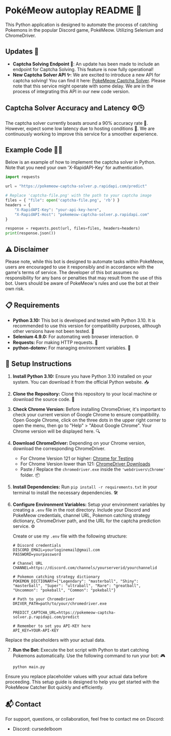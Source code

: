 # PokéMeow autoplay README 🚀

This Python application is designed to automate the process of catching Pokemons in the popular Discord game, PokéMeow. Utilizing Selenium and ChromeDriver.

## Updates 📢
- **Captcha Solving Endpoint 🧩**: An update has been made to include an endpoint for Captcha Solving. This feature is now fully operational!
- **New Captcha Solver API ✨**: We are excited to introduce a new API for captcha solving! You can find it here: [PokeMeow Captcha Solver](https://rapidapi.com/qqqwda/api/pokemeow-captcha-solver). Please note that this service might operate with some delay. We are in the process of integrating this API in our new code version.

## Captcha Solver Accuracy and Latency ⚙️🕒
The captcha solver currently boasts around a 90% accuracy rate 🎯. However, expect some low latency due to hosting conditions 🐢. We are continuously working to improve this service for a smoother experience.

## Example Code 🧑‍💻
Below is an example of how to implement the captcha solver in Python. 
Note that you need your own 'X-RapidAPI-Key' for authentication.

```python
import requests

url = "https://pokemeow-captcha-solver.p.rapidapi.com/predict"

# Replace 'captcha-file.png' with the path to your captcha image
files = { "file": open('captcha-file.png', 'rb') }
headers = {
    "X-RapidAPI-Key": "your-api-key-here",
    "X-RapidAPI-Host": "pokemeow-captcha-solver.p.rapidapi.com"
}

response = requests.post(url, files=files, headers=headers)
print(response.json())
```
## ⚠️ Disclaimer
Please note, while this bot is designed to automate tasks within PokeMeow, users are encouraged to use it responsibly and in accordance with the game's terms of service. The developer of this bot assumes no responsibility for any bans or penalties that may result from the use of this bot. Users should be aware of PokeMeow's rules and use the bot at their own risk.

## 📋 Requirements
- **Python 3.10:** This bot is developed and tested with Python 3.10. It is recommended to use this version for compatibility purposes, although other versions have not been tested. 🐍
- **Selenium 4.9.0:** For automating web browser interaction. 🌐
- **Requests:** For making HTTP requests. 📡
- **python-dotenv:** For managing environment variables. 🔑

## 🚀 Setup Instructions

1. **Install Python 3.10:** Ensure you have Python 3.10 installed on your system. You can download it from the official Python website. 📥
2. **Clone the Repository:** Clone this repository to your local machine or download the source code. 📂
3. **Check Chrome Version:** Before installing ChromeDriver, it's important to check your current version of Google Chrome to ensure compatibility. Open Google Chrome, click on the three dots in the upper right corner to open the menu, then go to "Help" > "About Google Chrome". Your Chrome version will be displayed here. 🔍
4. **Download ChromeDriver:** Depending on your Chrome version, download the corresponding ChromeDriver.
   - For Chrome Version 121 or higher: [Chrome for Testing](https://googlechromelabs.github.io/chrome-for-testing/)
   - For Chrome Version lower than 121: [ChromeDriver Downloads](https://chromedriver.chromium.org/downloads)
   - Paste / Replace the `chromedriver.exe` inside the `'webdrivers\Chrome'` folder. 📦
5. **Install Dependencies:** Run `pip install -r requirements.txt` in your terminal to install the necessary dependencies. 🛠️
6. **Configure Environment Variables:** Setup your environment variables by creating a `.env` file in the root directory. Include your Discord and PokeMeow credentials, channel URL, Pokemon catching strategy dictionary, ChromeDriver path, and the URL for the captcha prediction service. ⚙️

    Create or use my `.env` file with the following structure:

    ```plaintext
    # Discord credentials
    DISCORD_EMAIL=yourloginemail@gmail.com
    PASSWORD=yourpassword

    # Channel URL
    CHANNEL=https://discord.com/channels/yourserverid/yourchannelid

    # Pokemon catching strategy dictionary
    POKEMON_DICTIONARY={"Legendary": "masterball", "Shiny": "masterball", "Super": "ultraball", "Rare": "greatball", "Uncommon": "pokeball", "Common": "pokeball"}

    # Path to your ChromeDriver
    DRIVER_PATH=path/to/your/chromedriver.exe
    
    PREDICT_CAPTCHA_URL=https://pokemeow-captcha-solver.p.rapidapi.com/predict

    # Remember to set you API-KEY here
    API_KEY=YOUR-API-KEY

    ```
Replace the placeholders with your actual data.

7. **Run the Bot:** Execute the bot script with Python to start catching Pokemons automatically. Use the following command to run your bot: 🎮

    ```bash
    python main.py
    ```

Ensure you replace placeholder values with your actual data before proceeding. This setup guide is designed to help you get started with the PokeMeow Catcher Bot quickly and efficiently.

## 📬 Contact

For support, questions, or collaboration, feel free to contact me on Discord:

- Discord: cursedelboom
